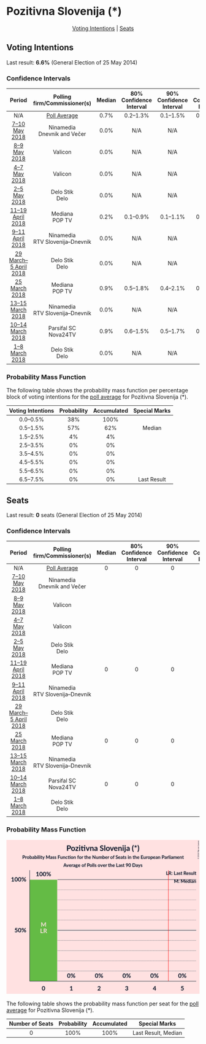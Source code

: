 # Pozitivna Slovenija (*)

<p align="center"><a href="#voting-intentions">Voting Intentions</a> | <a href="#seats">Seats</a></p>

## Voting Intentions

Last result: **6.6%** (General Election of 25 May 2014)

### Confidence Intervals

| Period     | Polling firm/Commissioner(s) | Median | 80% Confidence Interval | 90% Confidence Interval | 95% Confidence Interval | 99% Confidence Interval |
|:----------:|:----------------:|:-----------:|:-----------------------:|:-----------------------:|:-----------------------:|:-----------------------:|
| N/A | [Poll Average](average.html) | 0.7% | 0.2–1.3% | 0.1–1.5% | 0.1–1.7% | 0.0–2.1% |
| [7–10 May 2018](2018-05-10-Ninamedia.html) | Ninamedia <br> Dnevnik and Večer | 0.0% | N/A | N/A | N/A | N/A |
| [8–9 May 2018](2018-05-09-Valicon.html) | Valicon | 0.0% | N/A | N/A | N/A | N/A |
| [4–7 May 2018](2018-05-07-Valicon.html) | Valicon | 0.0% | N/A | N/A | N/A | N/A |
| [2–5 May 2018](2018-05-05-DeloStik.html) | Delo Stik <br> Delo | 0.0% | N/A | N/A | N/A | N/A |
| [11–19 April 2018](2018-04-19-Mediana.html) | Mediana <br> POP TV | 0.2% | 0.1–0.9% | 0.1–1.1% | 0.0–1.3% | 0.0–1.7% |
| [9–11 April 2018](2018-04-11-Ninamedia.html) | Ninamedia <br> RTV Slovenija–Dnevnik | 0.0% | N/A | N/A | N/A | N/A |
| [29 March–5 April 2018](2018-04-05-DeloStik.html) | Delo Stik <br> Delo | 0.0% | N/A | N/A | N/A | N/A |
| [25 March 2018](2018-03-25-Mediana.html) | Mediana <br> POP TV | 0.9% | 0.5–1.8% | 0.4–2.1% | 0.4–2.3% | 0.2–2.9% |
| [13–15 March 2018](2018-03-15-Ninamedia.html) | Ninamedia <br> RTV Slovenija–Dnevnik | 0.0% | N/A | N/A | N/A | N/A |
| [10–14 March 2018](2018-03-14-ParsifalSC.html) | Parsifal SC <br> Nova24TV | 0.9% | 0.6–1.5% | 0.5–1.7% | 0.4–1.8% | 0.3–2.2% |
| [1–8 March 2018](2018-03-08-DeloStik.html) | Delo Stik <br> Delo | 0.0% | N/A | N/A | N/A | N/A |

### Probability Mass Function

The following table shows the probability mass function per percentage block of voting intentions for the [poll average](average.html) for Pozitivna Slovenija (*).

| Voting Intentions | Probability | Accumulated | Special Marks |
|:-----------------:|:-----------:|:-----------:|:-------------:|
| 0.0–0.5% | 38% | 100% |  |
| 0.5–1.5% | 57% | 62% | Median |
| 1.5–2.5% | 4% | 4% |  |
| 2.5–3.5% | 0% | 0% |  |
| 3.5–4.5% | 0% | 0% |  |
| 4.5–5.5% | 0% | 0% |  |
| 5.5–6.5% | 0% | 0% |  |
| 6.5–7.5% | 0% | 0% | Last Result |


## Seats

Last result: **0** seats (General Election of 25 May 2014)

### Confidence Intervals

| Period     | Polling firm/Commissioner(s) | Median | 80% Confidence Interval | 90% Confidence Interval | 95% Confidence Interval | 99% Confidence Interval |
|:----------:|:----------------:|:------:|:-----------------------:|:-----------------------:|:-----------------------:|:-----------------------:|
| N/A | [Poll Average](average.html) | 0 | 0 | 0 | 0 | 0 |
| [7–10 May 2018](2018-05-10-Ninamedia.html) | Ninamedia <br> Dnevnik and Večer |  |  |  |  |  |
| [8–9 May 2018](2018-05-09-Valicon.html) | Valicon |  |  |  |  |  |
| [4–7 May 2018](2018-05-07-Valicon.html) | Valicon |  |  |  |  |  |
| [2–5 May 2018](2018-05-05-DeloStik.html) | Delo Stik <br> Delo |  |  |  |  |  |
| [11–19 April 2018](2018-04-19-Mediana.html) | Mediana <br> POP TV | 0 | 0 | 0 | 0 | 0 |
| [9–11 April 2018](2018-04-11-Ninamedia.html) | Ninamedia <br> RTV Slovenija–Dnevnik |  |  |  |  |  |
| [29 March–5 April 2018](2018-04-05-DeloStik.html) | Delo Stik <br> Delo |  |  |  |  |  |
| [25 March 2018](2018-03-25-Mediana.html) | Mediana <br> POP TV | 0 | 0 | 0 | 0 | 0 |
| [13–15 March 2018](2018-03-15-Ninamedia.html) | Ninamedia <br> RTV Slovenija–Dnevnik |  |  |  |  |  |
| [10–14 March 2018](2018-03-14-ParsifalSC.html) | Parsifal SC <br> Nova24TV | 0 | 0 | 0 | 0 | 0 |
| [1–8 March 2018](2018-03-08-DeloStik.html) | Delo Stik <br> Delo |  |  |  |  |  |

### Probability Mass Function

![Graph with seats probability mass function not yet produced](average-seats-pmf-pozitivnaslovenija.png "Seats Probability Mass Function")

The following table shows the probability mass function per seat for the [poll average](average.html) for Pozitivna Slovenija (*).

| Number of Seats | Probability | Accumulated | Special Marks |
|:---------------:|:-----------:|:-----------:|:-------------:|
| 0 | 100% | 100% | Last Result, Median |


